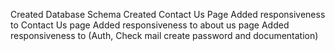 Created Database Schema
Created Contact Us Page
Added responsiveness to Contact Us page
Added responsiveness to about us page
Added responsiveness to (Auth, Check mail create password and documentation)